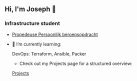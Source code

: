## Hi, I'm Joseph 👋
### Infrastructure student

- [Propedeuse Persoonlijk beroepsopdracht](https://github.com/JosephEnd/Studie_Propedeuse_Beroepsopdracht)
  
- 🌱 I’m currently learning:

  DevOps: Terraform, Ansible, Packer
  
  - Check out my Projects page for a structured overview:

  [Projects](https://github.com/JosephEnd?tab=projects&q=is:open%20sort:name-asc)

<!--
- 👯 I’m looking to collaborate on ...
- 🤔 I’m looking for help with ...
- 💬 Ask me about ...
- 📫 How to reach me: ...
- 😄 Pronouns: ...
- ⚡ Fun fact: ...
-->

